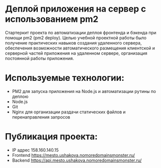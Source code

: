 # Деплой приложения на сервер с использованием pm2
Стартеркит проекта по автоматизации деплоя фронтенда и бэкенда при помощи pm2 (pm2 deploy).
Целью учебной проектной работы было получение практических навыков создания удаленного сервера, обеспечения возможности автоматического размещения клиентской и серверной частей приложения на удаленном сервере, организация постоянной работы приложения.

# Используемые технологии: 
- PM2 для запуска приложения на Node.js и автоматизации рутины по деплою
- Node.js
- Git
- Nginx для организации раздачи статических файлов и перенаправления запросов
  
# Публикация проекта: 
- IP адрес 158.160.140.15
- Frontend https://mesto.ushakova.nomoredomainsmonster.ru/
- Backend https://api.mesto.ushakova.nomoredomainsmonster.ru/
